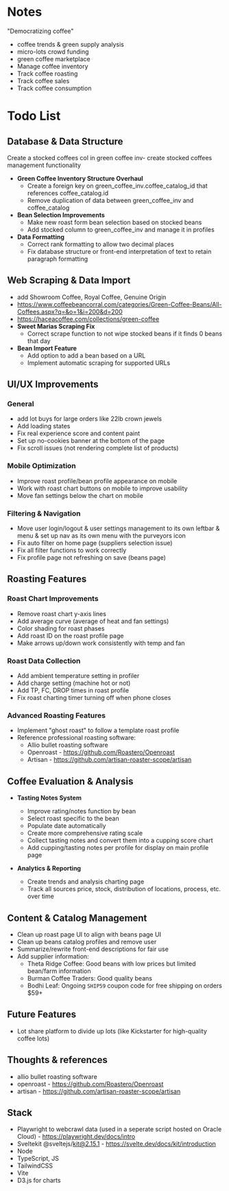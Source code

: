 # Notes

"Democratizing coffee"

- coffee trends & green supply analysis
- micro-lots crowd funding
- green coffee marketplace
- Manage coffee inventory
- Track coffee roasting
- Track coffee sales
- Track coffee consumption

# Todo List

## Database & Data Structure

Create a stocked coffees col in green coffee inv- create stocked coffees management functionality

- **Green Coffee Inventory Structure Overhaul**
  - Create a foreign key on green_coffee_inv.coffee_catalog_id that references coffee_catalog.id
  - Remove duplication of data between green_coffee_inv and coffee_catalog
- **Bean Selection Improvements**
  - Make new roast form bean selection based on stocked beans
  - Add stocked column to green_coffee_inv and manage it in profiles
- **Data Formatting**
  - Correct rank formatting to allow two decimal places
  - Fix database structure or front-end interpretation of text to retain paragraph formatting

## Web Scraping & Data Import

- add Showroom Coffee, Royal Coffee, Genuine Origin
- https://www.coffeebeancorral.com/categories/Green-Coffee-Beans/All-Coffees.aspx?q=&o=1&i=200&d=200
- https://haceacoffee.com/collections/green-coffee
- **Sweet Marias Scraping Fix**
  - Correct scrape function to not wipe stocked beans if it finds 0 beans that day
- **Bean Import Feature**
  - Add option to add a bean based on a URL
  - Implement automatic scraping for supported URLs

## UI/UX Improvements

### General

- add lot buys for large orders like 22lb crown jewels
- Add loading states
- Fix real experience score and content paint
- Set up no-cookies banner at the bottom of the page
- Fix scroll issues (not rendering complete list of products)

### Mobile Optimization

- Improve roast profile/bean profile appearance on mobile
- Work with roast chart buttons on mobile to improve usability
- Move fan settings below the chart on mobile

### Filtering & Navigation

- Move user login/logout & user settings management to its own leftbar & menu & set up nav as its own menu with the purveyors icon
- Fix auto filter on home page (suppliers selection issue)
- Fix all filter functions to work correctly
- Fix profile page not refreshing on save (beans page)

## Roasting Features

### Roast Chart Improvements

- Remove roast chart y-axis lines
- Add average curve (average of heat and fan settings)
- Color shading for roast phases
- Add roast ID on the roast profile page
- Make arrows up/down work consistently with temp and fan

### Roast Data Collection

- Add ambient temperature setting in profiler
- Add charge setting (machine hot or not)
- Add TP, FC, DROP times in roast profile
- Fix roast charting timer turning off when phone closes

### Advanced Roasting Features

- Implement "ghost roast" to follow a template roast profile
- Reference professional roasting software:
  - Allio bullet roasting software
  - Openroast - https://github.com/Roastero/Openroast
  - Artisan - https://github.com/artisan-roaster-scope/artisan

## Coffee Evaluation & Analysis

- **Tasting Notes System**

  - Improve rating/notes function by bean
  - Select roast specific to the bean
  - Populate date automatically
  - Create more comprehensive rating scale
  - Collect tasting notes and convert them into a cupping score chart
  - Add cupping/tasting notes per profile for display on main profile page

- **Analytics & Reporting**
  - Create trends and analysis charting page
  - Track all sources price, stock, distribution of locations, process, etc. over time

## Content & Catalog Management

- Clean up roast page UI to align with beans page UI
- Clean up beans catalog profiles and remove user
- Summarize/rewrite front-end descriptions for fair use
- Add supplier information:
  - Theta Ridge Coffee: Good beans with low prices but limited bean/farm information
  - Burman Coffee Traders: Good quality beans
  - Bodhi Leaf: Ongoing `SHIP59` coupon code for free shipping on orders $59+

## Future Features

- Lot share platform to divide up lots (like Kickstarter for high-quality coffee lots)

## Thoughts & references

- allio bullet roasting software
- openroast - https://github.com/Roastero/Openroast
- artisan - https://github.com/artisan-roaster-scope/artisan

## Stack

- Playwright to webcrawl data (used in a seperate script hosted on Oracle Cloud) - https://playwright.dev/docs/intro
- Sveltekit @sveltejs/kit@2.15.1 - https://svelte.dev/docs/kit/introduction
- Node
- TypeScript, JS
- TailwindCSS
- Vite
- D3.js for charts
